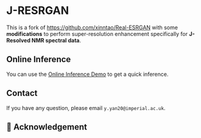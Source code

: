 # J-RESRGAN 

This is a fork of https://github.com/xinntao/Real-ESRGAN with some **modifications** to perform super-resolution enhancement specifically for **J-Resolved NMR spectral data**.

## Online Inference

You can use the [Online Inference Demo](https://colab.research.google.com/drive/1bZxpI5zzAqq1uJ6QpwEGTS6xXjhYOnW_?usp=sharing) to get a quick inference. 


## Contact

If you have any question, please email `y.yan20@imperial.ac.uk`.


## 🤗 Acknowledgement
